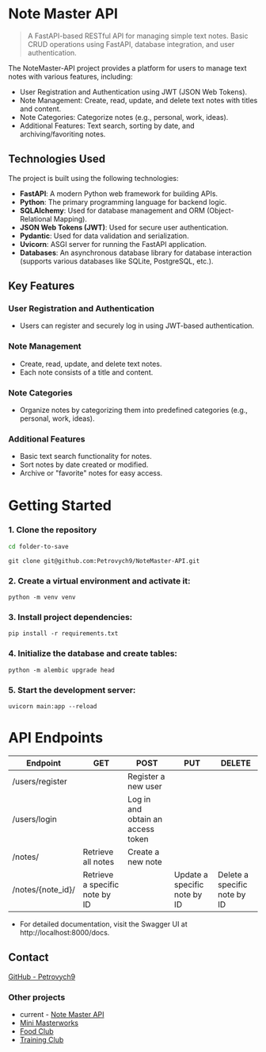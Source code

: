 # Note Master API

> A FastAPI-based RESTful API for managing simple text notes. Basic CRUD operations using FastAPI, database integration, and user authentication.


The NoteMaster-API project provides a platform for users to manage text notes with various features, including:

- User Registration and Authentication using JWT (JSON Web Tokens).
- Note Management: Create, read, update, and delete text notes with titles and content.
- Note Categories: Categorize notes (e.g., personal, work, ideas).
- Additional Features: Text search, sorting by date, and archiving/favoriting notes.

## Technologies Used

The project is built using the following technologies:

- **FastAPI**: A modern Python web framework for building APIs.
- **Python**: The primary programming language for backend logic.
- **SQLAlchemy**: Used for database management and ORM (Object-Relational Mapping).
- **JSON Web Tokens (JWT)**: Used for secure user authentication.
- **Pydantic**: Used for data validation and serialization.
- **Uvicorn**: ASGI server for running the FastAPI application.
- **Databases**: An asynchronous database library for database interaction (supports various databases like SQLite, PostgreSQL, etc.).

## Key Features

### User Registration and Authentication

- Users can register and securely log in using JWT-based authentication.

### Note Management

- Create, read, update, and delete text notes.
- Each note consists of a title and content.

### Note Categories

- Organize notes by categorizing them into predefined categories (e.g., personal, work, ideas).

### Additional Features

- Basic text search functionality for notes.
- Sort notes by date created or modified.
- Archive or "favorite" notes for easy access.



# Getting Started
### 1. Clone the repository

   ```sh
   cd folder-to-save
  ``` 
   ```
   git clone git@github.com:Petrovych9/NoteMaster-API.git
   ```
### 2. Create a virtual environment and activate it:
   ```
   python -m venv venv
   ```

### 3. Install project dependencies:
   ```
   pip install -r requirements.txt
   ```
### 4. Initialize the database and create tables:
   ```
   python -m alembic upgrade head
   ```
### 5. Start the development server:
   ```
   uvicorn main:app --reload
   ```


# API Endpoints

| Endpoint                | GET     | POST    | PUT     | DELETE  |
|-------------------------|---------|---------|---------|---------|
| /users/register         |         |   Register a new user   |         |         |
| /users/login            |         |   Log in and obtain an access token  |         |         |
| /notes/                 |   Retrieve all notes    |   Create a new note   |       |       |
| /notes/{note_id}/       |   Retrieve a specific note by ID   |         |   Update a specific note by ID    |   Delete a specific note by ID   |



 - For detailed documentation, visit the Swagger UI at http://localhost:8000/docs.



## Contact
[GitHub - Petrovych9](https://github.com/Petrovych9)

### Other projects

- current - [Note Master API](https://github.com/Petrovych9/NoteMaster-API)
- [Mini Masterworks](https://github.com/Petrovych9/Mini-Masterworks)
- [Food Club](https://github.com/Petrovych9/Food-Club)
- [Training Club]()